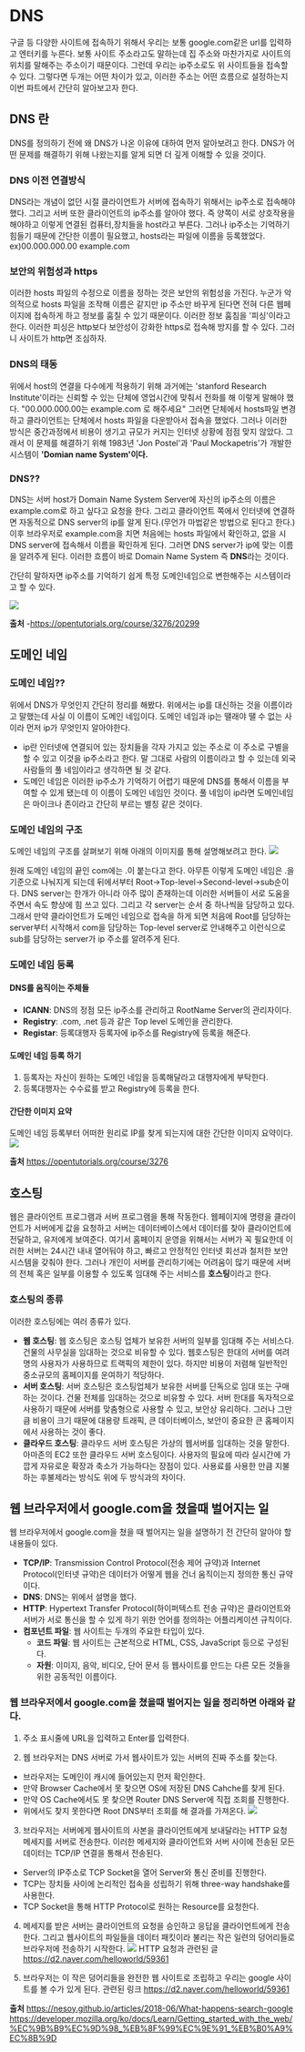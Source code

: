# DNS
구글 등 다양한 사이트에 접속하기 위해서 우리는 보통 google.com같은 url를 입력하고 엔터키를 누른다.
보통 사이트 주소라고도 말하는데 집 주소와 마찬가지로 사이트의 위치를 말해주는 주소이기 때문이다.
그런데 우리는 ip주소로도 위 사이트들을 접속할 수 있다.
그렇다면 두개는 어떤 차이가 있고, 이러한 주소는 어떤 흐름으로 설정하는지 이번 파트에서 간단히 알아보고자 한다.

## DNS 란
DNS를 정의하기 전에 왜 DNS가 나온 이유에 대하여 먼저 알아보려고 한다.
DNS가 어떤 문제를 해결하기 위해 나왔는지를 알게 되면 더 깊게 이해할 수 있을 것이다.

### DNS 이전 연결방식
DNS라는 개념이 없던 시절 클라이언트가 서버에 접속하기 위해서는 ip주소로 접속해야 했다.
그리고 서버 또한 클라이언트의 ip주소를 알아야 했다.
즉 양쪽이 서로 상호작용을 해야하고 이렇게 연결된 컴퓨터,장치들을 host라고 부른다.
그러나 ip주소는 기억하기 힘들기 때문에 간단한 이름이 필요했고, hosts라는 파일에 이름을 등록했었다.
ex)00.000.000.00 example.com

### 보안의 위험성과 https
이러한 hosts 파일의 수정으로 이름을 정하는 것은 보안의 위험성을 가진다.
누군가 악의적으로 hosts 파일을 조작해 이름은 같지만 ip 주소만 바꾸게 된다면 전혀 다른 웹페이지에 접속하게 하고 정보를 훔칠 수 있기 때문이다.
이러한 정보 훔침을 '피싱'이라고 한다.
이러한 피싱은 http보다 보안성이 강화한 https로 접속해 방지를 할 수 있다.
그러니 사이트가 http면 조심하자.

### DNS의 태동
위에서 host의 연결을 다수에게 적용하기 위해 과거에는 'stanford Research Institute'이라는 신뢰할 수 있는 단체에 영업시간에 맞춰서 전화를 해 이렇게 말해야 했다.
"00.000.000.00는  example.com 로 해주세요"
그러면 단체에서 hosts파일 변경하고 클라이언트는 단체에서 hosts 파일을 다운받아서 접속을 했었다.
그러나 이러한 방식은 중간과정에서 비용이 생기고 규모가 커지는 인터넷 상황에 점점 맞지 않았다.
그래서 이 문제를 해결하기 위해 1983년 'Jon Postel'과 'Paul Mockapetris'가 개발한 시스템이 <strong>'Domian name System'이다.</strong>

### DNS??
DNS는 서버 host가 Domain Name System Server에 자신의 ip주소의 이름은 example.com로 하고 싶다고 요청을 한다.
그리고 클라이언트 쪽에서 인터넷에 연결하면 자동적으로 DNS server의 ip를 알게 된다.(무언가 마법같은 방법으로 된다고 한다.)
이후 브라우저로 example.com을 치면 처음에는 hosts 파일에서 확인하고, 없을 시 DNS server에 접속해서 이름을 확인하게 된다.
그러면 DNS server가 ip에 맞는 이름을 알려주게 된다.
이러한 흐름이 바로 Domain Name System 즉 <strong>DNS</strong>라는 것이다.

간단히 말하자면 ip주소를 기억하기 쉽게 특정 도메인네임으로 변한해주는 시스템이라고 할 수 있다.

![](https://s3-ap-northeast-2.amazonaws.com/opentutorials-user-file/module/3421/8340.jpeg)

**출처**
-https://opentutorials.org/course/3276/20299


## 도메인 네임

### 도메인 네임??
위에서 DNS가 무엇인지 간단히 정리를 해봤다.
위에서는 ip를 대신하는 것을 이름이라고 말했는데 사실 이 이름이 도메인 네임이다.
도메인 네임과 ip는 땔래야 땔 수 없는 사이라 먼저 ip가 무엇인지 알아야한다.
- ip란 인터넷에 연결되어 있는 장치들을 각자 가지고 있는 주소로 이 주소로 구별을 할 수 있고 이것을 ip주소라고 한다.
말 그대로 사람의 이름이라고 할 수 있는데 외국 사람들의 풀 네임이라고 생각하면 될 것 같다.
- 도메인 네임은 이러한 ip주소가 기억하기 어렵기 때문에 DNS를 통해서 이름을 부여할 수 있게 됐는데 이 이름이 도메인 네임인 것이다.
풀 네임이 ip라면 도메인네임은 마이크나 존이라고 간단히 부르는 별칭 같은 것이다.

### 도메인 네임의 구조
도메인 네임의 구조를 살펴보기 위해 아래의 이미지를 통해 설명해보려고 한다.
![](https://s3-ap-northeast-2.amazonaws.com/opentutorials-user-file/module/3421/8338.jpeg)

원래 도메인 네임의 끝인 com에는 .이 붙는다고 한다.
아무튼 이렇게 도메인 네임은 .을 기준으로 나눠지게 되는데 뒤에서부터 Root->Top-level->Second-level->sub순이다.
DNS server는 한개가 아니라 아주 많이 존재하는데 이러한 서버들이 서로 도움을 주면서 속도 향상에 힘 쓰고 있다.
그리고 각 server는 순서 중 하나씩을 담당하고 있다.
그래서 만약 클라이언트가 도메인 네임으로 접속을 하게 되면 처음에 Root를 담당하는 server부터 시작해서 com을 담당하는 Top-level server로 안내해주고 이런식으로 sub를 담당하는 server가 ip 주소를 알려주게 된다.

### 도메인 네임 등록
#### DNS를 움직이는 주체들
  - **ICANN**: DNS의 정점 모든 ip주소를 관리하고 RootName Server의 관리자이다.
  - **Registry**: .com, .net 등과 같은 Top level 도메인을 관리한다.
  - **Registar**: 등록대행자 등록자에 ip주소를 Registry에 등록을 해준다.

#### 도메인 네임 등록 하기
  1. 등록자는 자신이 원하는 도메인 네임을 등록해달라고 대행자에게 부탁한다.
  2. 등록대행자는 수수료를 받고 Registry에 등록을 한다.

#### 간단한 이미지 요약
도메인 네임 등록부터 어떠한 원리로 IP를 찾게 되는지에 대한 간단한 이미지 요약이다.
![](../image/DNS.png)

**출처**
https://opentutorials.org/course/3276

## 호스팅
웹은 클라이언트 프로그램과 서버 프로그램을 통해 작동한다.
웹페이지에 명령을 클라이언트가 서버에게 값을 요청하고 서버는 데이터베이스에서 데이터를 찾아 클라이언트에 전달하고,
유저에게 보여준다.
여기서 홈페이지 운영을 위해서는 서버가 꼭 필요한데 이러한 서버는 24시간 내내 열어둬야 하고, 빠르고 안정적인 인터넷 회선과
철저한 보안 시스템을 갖춰야 한다.
그러나 개인이 서버를 관리하기에는 어려움이 많기 때문에 서버의 전체 혹은 일부를 이용할 수 있도록 임대해 주는 서비스를 <strong>호스팅</strong>이라고 한다.

### 호스팅의 종류
이러한 호스팅에는 여러 종류가 있다.
- **웹 호스팅**: 웹 호스팅은 호스팅 업체가 보유한 서버의 일부를 임대해 주는 서비스다.
건물의 사무실을 임대하는 것으로 비유할 수 있다.
웹호스팅은 한대의 서버를 여려명의 사용자가 사용하므로 트랙픽의 제한이 있다.
하지만 비용이 저렴해 일반적인 중소규모의 홈페이지를 운여하기 적당하다.
- **서버 호스팅**: 서버 호스팅은 호스팅업체가 보유한 서버를 단독으로 임대 또는 구매하는 것이다.
건물 전체를 임대하는 것으로 비유할 수 있다.
서버 한대를 독자적으로 사용하기 때문에 서버를 맞춤형으로 사용할 수 있고, 보안상 유리하다.
그러나 그만큼 비용이 크기 때문에 대용량 트래픽, 큰 데이터베이스, 보안이 중요한 큰 홈페이지에서 사용하는 것이 좋다.
- **클라우드 호스팅**: 클라우드 서버 호스팅은 가상의 웹서버를 임대하는 것을 말한다.
아마존의 EC2 또한 클라우드 서버 호스팅이다.
사용자의 필요에 따라 실시간에 가깝게 자유로운 확장과 축소가 가능하다는 장점이 있다.
사용료를 사용한 만큼 지불하는 후불제라는 방식도 위에 두 방식과의 차이다.



## 웹 브라우저에서 google.com을 쳤을때 벌어지는 일
웹 브라우저에서 google.com을 쳤을 때 벌어지는 일을 설명하기 전 간단히 알아야 할 내용들이 있다.

- **TCP/IP**: Transmission Control Protocol(전송 제어 규약)과 Internet Protocol(인터넷 규약)은 데이터가 어떻게 웹을 건너 움직이는지 정의한 통신 규약이다.
- **DNS**: DNS는 위에서 설명을 했다.
- **HTTP**: Hypertext Transfer Protocol(하이퍼텍스트 전송 규약)은 클라이언트와 서버가 서로 통신을 할 수 있게 하기 위한 언어를 정의하는 어플리케이션 규칙이다.
- **컴포넌트 파일**: 웹 사이트는 두개의 주요한 타입이 있다.
  - **코드 파일**: 웹 사이트는 근본적으로 HTML, CSS, JavaScript 등으로 구성된다.
  - **자원**: 이미지, 음악, 비디오, 단어 문서 등 웹사이트를 만드는 다른 모든 것들을 위한 공동적인 이름이다.

### 웹 브라우저에서 google.com을 쳤을때 벌어지는 일을 정리하면 아래와 같다.

1. 주소 표시줄에 URL을 입력하고 Enter를 입력한다.

2. 웹 브라우저는 DNS 서버로 가서 웹사이트가 있는 서버의 진짜 주소를 찾는다.
  - 브라우저는 도메인이 캐시에 들어있는지 먼저 확인한다.
  - 만약 Browser Cache에서 못 찾으면 OS에 저장된 DNS Cahche를 찾게 된다.
  - 만약 OS Cache에서도 못 찾으면 Router DNS Server에 직접 조회를 진행한다.
  - 위에서도 찾지 못한다면 Root DNS부터 조회를 해 결과를 가져온다.
  ![](https://nesoy.github.io/assets/posts/20180617/4.png)

3. 브라우저는 서버에게 웹사이트의 사본을 클라이언트에게 보내달라는 HTTP 요청 메세지를 서버로 전송한다.
이러한 메세지와 클라이언트와 서버 사이에 전송된 모든 데이터는 TCP/IP 연결을 통해서 전송된다.
  - Server의 IP주소로 TCP Socket을 열어 Server와 통신 준비를 진행한다.
  - TCP는 장치들 사이에 논리적인 접속을 성립하기 위해 three-way handshake를 사용한다.
  - TCP Socket을 통해 HTTP Protocol로 원하는 Resource를 요청한다.
  
4. 메세지를 받은 서버는 클라이언트의 요청을 승인하고 응답을 클라이언트에게 전송한다.
그리고 웹사이트의 파일들을 데이터 패킷이라 불리는 작은 일련의 덩어리들로 브라우저에 전송하기 시작한다.
  ![](https://mdn.mozillademos.org/files/8973/Client-server.jpg)
HTTP 요청과 관련된 글 https://d2.naver.com/helloworld/59361
  

5. 브라우저는 이 작은 덩어리들을 완전한 웹 사이트로 조립하고 우리는 google 사이트를 볼 수가 있게 된다.
관련된 링크 https://d2.naver.com/helloworld/59361


**출처**
https://nesoy.github.io/articles/2018-06/What-happens-search-google
https://developer.mozilla.org/ko/docs/Learn/Getting_started_with_the_web/%EC%9B%B9%EC%9D%98_%EB%8F%99%EC%9E%91_%EB%B0%A9%EC%8B%9D